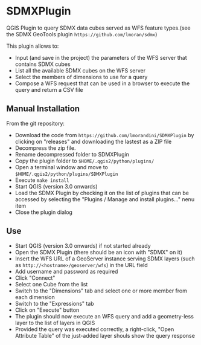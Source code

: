 # SDMXPlugin

QGIS Plugin to query SDMX data cubes served as WFS feature types.(see the SDMX GeoTools plugin `https://github.com/lmoran/sdmx`) 

This plugin allows to:
* Input (and save in the project) the parameters of the WFS server that contains SDMX cubes
* List all the available SDMX cubes on the WFS server
* Select the members of dimensions to use for a query 
* Compose a WFS request that can be used in a browser to execute the query and return a CSV file 


## Manual Installation

From the git repository:
* Download the code from `https://github.com/lmorandini/SDMXPlugin` by clicking on "releases" and downloading the lastest as a ZIP file
* Decompress the zip file.
* Rename decompressed folder to SDMXPlugin
* Copy the plugin folder to `$HOME/.qgis2/python/plugins/`
* Open a terminal window and move to `$HOME/.qgis2/python/plugins/SDMXPlugin`
* Execute `make install`
* Start QGIS (version 3.0 onwards)
* Load the SDMX Plugin by checking it on the list of plugins that can be accessed by selecting the 
  "Plugins / Manage and install plugins..." nenu item
* Close the plugin dialog 


## Use 

* Start QGIS (version 3.0 onwards) if not started already
* Open the SDMX Plugin (there should be an icon with "SDMX" on it)
* Insert the WFS URL of a GeoServer instance serving SDMX layers (such as `http://<hostname>/geoserver/wfs`) in the URL field
* Add username and password as required
* Click "Connect"
* Select one Cube from the list 
* Switch to the "Dimensions" tab and select one or more member from each dimension
* Switch to the "Expressions" tab
* Click on "Execute" button 
* The plugin should now execute an WFS query and add a geometry-less layer to the list of layers in QGIS
* Provided the query was executed correctly, a right-click, "Open Attribute Table" of the just-added layer shouls show the query response

